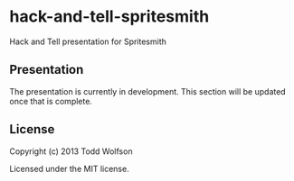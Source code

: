 # hack-and-tell-spritesmith

Hack and Tell presentation for Spritesmith

## Presentation

The presentation is currently in development. This section will be updated once that is complete.

## License
Copyright (c) 2013 Todd Wolfson

Licensed under the MIT license.
